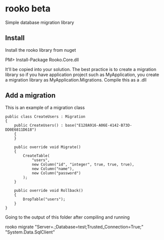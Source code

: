 # rooko beta
Simple database migration library

## Install
Install the rooko library from nuget

PM> Install-Package Rooko.Core.dll

It'll be copied into your solution. The best practice is to create a migration library so if you have application project such as MyApplication, you create a migration library as MyApplication.Migrations. Compile this as a .dll

## Add a migration
This is an example of a migration class

	public class CreateUsers : Migration
	{
		public CreateUsers() : base("E128A916-A06E-4142-B73D-DD0E6811D618")
		{
		}
		
		public override void Migrate()
		{
			CreateTable(
				"users",
				new Column("id", "integer", true, true, true),
				new Column("name"),
				new Column("password")
			);
		}
		
		public override void Rollback()
		{
			DropTable("users");
		}
	}

Going to the output of this folder after compiling and running

rooko migrate "Server=.;Database=test;Trusted_Connection=True;" "System.Data.SqlClient"

